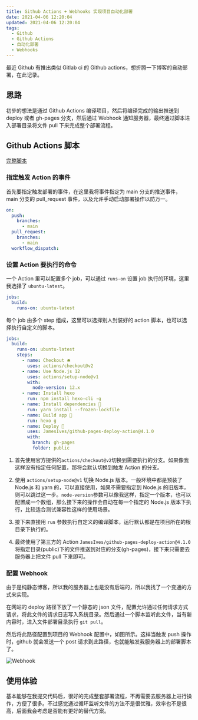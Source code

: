 ```yaml
---
title: Github Actions + Webhooks 实现项目自动化部署
date: 2021-04-06 12:20:04
updated: 2021-04-06 12:20:04
tags:
  - Github
  - Github Actions
  - 自动化部署
  - Webhooks
---
```


最近 Github 有推出类似 Gitlab ci 的 Github actions，想折腾一下博客的自动部署，在此记录。

<!--more-->

## 思路

初步的想法是通过 Github Actions 编译项目，然后将编译完成的输出推送到 deploy 或者 gh-pages 分支，然后通过 Webhook 通知服务器，最终通过脚本进入部署目录将文件 pull 下来完成整个部署流程。

## Github Actions 脚本

[完整脚本](https://github.com/ZvonimirSun/my-hexo-blog/blob/9cac15aa522a46ed66a707c338ed229d20dadc19/.github/workflows/deploy.yml)

### 指定触发 Action 的事件

首先要指定触发部署的事件，在这里我将事件指定为 main 分支的推送事件，main 分支的 pull_request 事件，以及允许手动启动部署操作以防万一。

```yaml
on:
  push:
    branches:
      - main
  pull_request:
    branches:
      - main
  workflow_dispatch:
```

### 设置 Action 要执行的命令

一个 Action 里可以配置多个 job，可以通过 `runs-on` 设置 job 执行的环境，这里我选择了 `ubuntu-latest`。

```yaml
jobs:
  build:
    runs-on: ubuntu-latest
```

每个 job 由多个 step 组成，这里可以选择别人封装好的 action 脚本，也可以选择执行自定义的脚本。

```yaml
jobs:
  build:
    runs-on: ubuntu-latest
    steps:
      - name: Checkout 🛎️
        uses: actions/checkout@v2
      - name: Use Node.js 12
        uses: actions/setup-node@v1
        with:
          node-version: 12.x
      - name: Install hexo
        run: npm install hexo-cli -g
      - name: Install dependencies 🔧
        run: yarn install --frozen-lockfile
      - name: Build app 🔧
        run: hexo g
      - name: Deploy 🚀
        uses: JamesIves/github-pages-deploy-action@4.1.0
        with:
          branch: gh-pages
          folder: public
```

1. 首先使用官方提供的`actions/checkout@v2`切换到需要执行的分支。如果像我这样没有指定任何配置，那将会默认切换到触发 Action 的分支。

2. 使用 `actions/setup-node@v1` 切换 Node.js 版本。一般环境中都是预装了 Node.js 和 yarn 的，可以直接使用，如果不需要指定到 Node.js 的旧版本，则可以跳过这一步。`node-version`参数可以像我这样，指定一个版本，也可以配置成一个数组，那么接下来的操作会自动在每一个指定的 Node.js 版本下执行，比较适合测试兼容性这样的使用场景。

3. 接下来直接用 `run` 参数执行自定义的编译脚本，运行默认都是在项目所在的根目录下执行的。

4. 最终使用了第三方的 Action `JamesIves/github-pages-deploy-action@4.1.0`将指定目录(public)下的文件推送到对应的分支(gh-pages)，接下来只需要去服务器上把文件 pull 下来即可。

### 配置 Webhook

由于是纯静态博客，所以我的服务器上也是没有后端的，所以我找了一个变通的方式来实现。

在网站的 deploy 路径下放了一个静态的 json 文件，配置允许通过任何请求方式请求，将此文件的请求日志写入系统目录。然后通过一个脚本监听此文件，当有新内容时，进入文件部署目录执行 `git pull`。

然后将此路径配置到项目的 Webhook 配置中，如图所示。这样当触发 push 操作时，github 就会发送一个 post 请求到此路径，也就能触发我服务器上的部署脚本了。

![Webhook](https://img.iszy.xyz/20210923132313.png)

## 使用体验

基本能够在我提交代码后，很好的完成整套部署流程，不再需要去服务器上进行操作，方便了很多。不过感觉通过循环监听文件的方法不是很优雅，效率也不是很高，后面我会考虑是否能有更好的替代方案。

